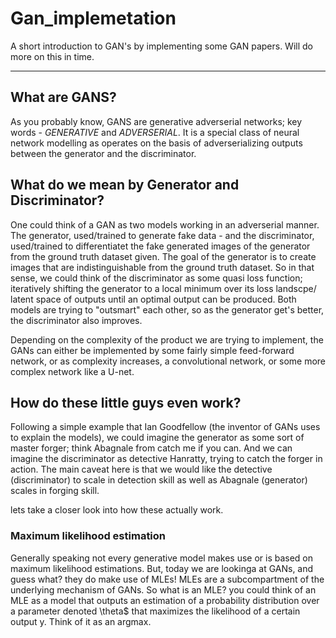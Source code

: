 # Gan_implemetation
A short introduction to GAN's by implementing some GAN papers. Will do more on this in time.

---

## What are GANS?
As you probably know, GANS are generative adverserial networks; key words - *GENERATIVE* and *ADVERSERIAL*.
It is a special class of neural network modelling as operates on the basis of adverserializing outputs between the generator and the discriminator.

## What do we mean by Generator and Discriminator?
One could think of a GAN as two models working in an adverserial manner. The generator, used/trained to generate fake data - and the discriminator, used/trained to differentiatet the fake generated images of the generator from the ground truth dataset given.
The goal of the generator is to create images that are indistinguishable from the ground truth dataset. So in that sense, we could think of the discriminator as some quasi loss function; iteratively shifting the generator to a local minimum over its loss landscpe/ latent space of outputs until an optimal output can be produced.
Both models are trying to "outsmart" each other, so as the generator get's better, the discriminator also improves. 

Depending on the complexity of the product we are trying to implement, the GANs can either be implemented by some fairly simple feed-forward network, or as complexity increases, a convolutional network, or some more complex network like a U-net.

## How do these little guys even work?
Following a simple example that Ian Goodfellow (the inventor of GANs uses to explain the models), we could imagine the generator as some sort  of master forger; think Abagnale from catch me if you can. And we can imagine the discriminator as detective Hanratty, trying to catch the forger in action. The main caveat here is that we would like the detective (discriminator) to scale in detection skill as well as Abagnale (generator) scales in forging skill.

lets take a closer look into how these actually work.

### Maximum likelihood estimation
Generally speaking not every generative model makes use or is based on maximum likelihood estimations. But, today we are lookinga at GANs, and guess what? they do make use of MLEs! 
MLEs are a subcompartment of the underlying mechanism of GANs. So what is an MLE? you could think of an MLE as a model that outputs an estimation of a probability distribution over a parameter denoted \theta$ that maximizes the likelihood of a certain output y.
Think of it as an argmax.

